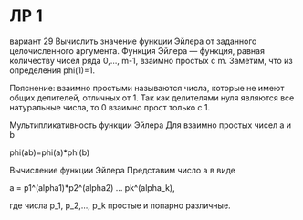 # ЛР 1
вариант 29
Вычислить значение функции Эйлера от заданного целочисленного аргумента.
Функция Эйлера — функция, равная количеству чисел ряда 0,..., m-1, взаимно простых с m. Заметим, что из определения phi(1)=1.

Пояснение: взаимно простыми называются числа, которые не имеют общих делителей, отличных от 1. Так как делителями нуля являются все натуральные числа, то 0 взаимно прост только с 1.

Мультипликативность функции Эйлера
Для взаимно простых чисел a и b

  phi(ab)=phi(a)*phi(b)

Вычисление функции Эйлера
Представим число a в виде

  a = p1^(alpha1)*p2^(alpha2) ... pk^(alpha_k),

где числа p_1, p_2,..., p_k простые и попарно различные.
